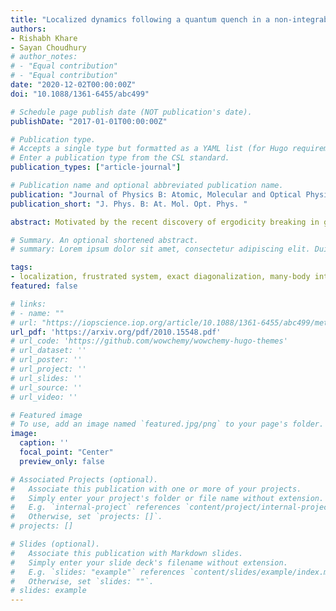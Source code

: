 ```yaml
---
title: "Localized dynamics following a quantum quench in a non-integrable system: an example on the sawtooth ladder"
authors:
- Rishabh Khare
- Sayan Choudhury
# author_notes:
# - "Equal contribution"
# - "Equal contribution"
date: "2020-12-02T00:00:00Z"
doi: "10.1088/1361-6455/abc499"

# Schedule page publish date (NOT publication's date).
publishDate: "2017-01-01T00:00:00Z"

# Publication type.
# Accepts a single type but formatted as a YAML list (for Hugo requirements).
# Enter a publication type from the CSL standard.
publication_types: ["article-journal"]

# Publication name and optional abbreviated publication name.
publication: "Journal of Physics B: Atomic, Molecular and Optical Physics"
publication_short: "J. Phys. B: At. Mol. Opt. Phys. "

abstract: Motivated by the recent discovery of ergodicity breaking in geometrically frustrated systems, we study the quench dynamics of interacting hardcore bosons on a sawtooth ladder. We identify a set of initial states for which this system exhibits characteristic signatures of localization like initial state memory retention and slow growth of entanglement entropy for a wide parameter regime. Remarkably, this localization persists even when the many-body spectrum is thermalizing. We argue that the localized dynamics originates from an interaction induced quantum interference. Our results show that the sawtooth ladder can be a fertile platform for realizing non-equilibrium quantum states of matter.

# Summary. An optional shortened abstract.
# summary: Lorem ipsum dolor sit amet, consectetur adipiscing elit. Duis posuere tellus ac convallis placerat. Proin tincidunt magna sed ex sollicitudin condimentum.

tags:
- localization, frustrated system, exact diagonalization, many-body interaction
featured: false

# links:
# - name: ""
# url: "https://iopscience.iop.org/article/10.1088/1361-6455/abc499/meta"
url_pdf: 'https://arxiv.org/pdf/2010.15548.pdf'
# url_code: 'https://github.com/wowchemy/wowchemy-hugo-themes'
# url_dataset: ''
# url_poster: ''
# url_project: ''
# url_slides: ''
# url_source: ''
# url_video: ''

# Featured image
# To use, add an image named `featured.jpg/png` to your page's folder. 
image:
  caption: ''
  focal_point: "Center"
  preview_only: false

# Associated Projects (optional).
#   Associate this publication with one or more of your projects.
#   Simply enter your project's folder or file name without extension.
#   E.g. `internal-project` references `content/project/internal-project/index.md`.
#   Otherwise, set `projects: []`.
# projects: []

# Slides (optional).
#   Associate this publication with Markdown slides.
#   Simply enter your slide deck's filename without extension.
#   E.g. `slides: "example"` references `content/slides/example/index.md`.
#   Otherwise, set `slides: ""`.
# slides: example
---
```


<!-- {{% callout note %}}
Click the *Cite* button above to demo the feature to enable visitors to import publication metadata into their reference management software.
{{% /callout %}}

{{% callout note %}}
Create your slides in Markdown - click the *Slides* button to check out the example.
{{% /callout %}}

Add the publication's **full text** or **supplementary notes** here. You can use rich formatting such as including [code, math, and images](https://wowchemy.com/docs/content/writing-markdown-latex/). -->
